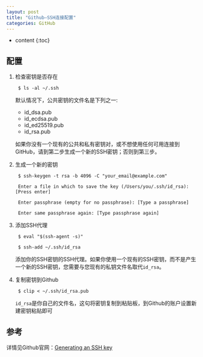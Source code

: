 ```yaml
---
layout: post
title: "Github—SSH连接配置"
categories: GitHub
---
```


* content
{:toc}

## 配置

1. 检查密钥是否存在

        $ ls -al ~/.ssh

    默认情况下，公共密钥的文件名是下列之一:

    * id_dsa.pub
    * id_ecdsa.pub
    * id_ed25519.pub
    * id_rsa.pub

    如果你没有一个现有的公共和私有密钥对，或不想使用任何可用连接到GitHub，请到第二步生成一个新的SSH密钥；否则到第三步。

2. 生成一个新的密钥 
    
        $ ssh-keygen -t rsa -b 4096 -C "your_email@example.com"

        Enter a file in which to save the key (/Users/you/.ssh/id_rsa): [Press enter]

        Enter passphrase (empty for no passphrase): [Type a passphrase]

        Enter same passphrase again: [Type passphrase again]


3. 添加SSH代理

        $ eval "$(ssh-agent -s)"

        $ ssh-add ~/.ssh/id_rsa

    添加你的SSH密钥的SSH代理。如果你使用一个现有的SSH密钥，而不是产生一个新的SSH密钥，您需要与您现有的私钥文件名取代`id_rsa`。

4. 复制密钥到Github

        $ clip < ~/.ssh/id_rsa.pub

    `id_rsa`是你自己的文件名，这句将密钥复制到粘贴板，到Github的账户设置新建密钥粘贴即可

## 参考

详情见Github官网：[Generating an SSH key](https://help.github.com/articles/generating-an-ssh-key/)






